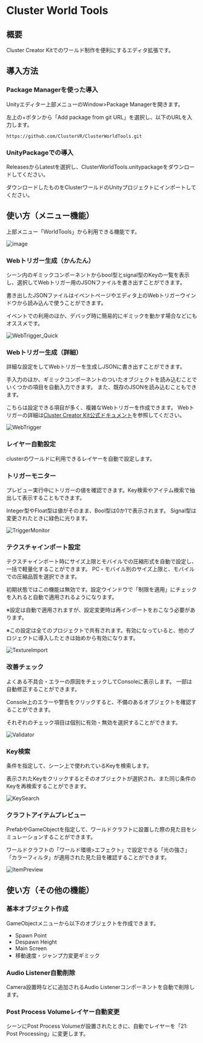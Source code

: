 # Cluster World Tools
## 概要
Cluster Creator Kitでのワールド制作を便利にするエディタ拡張です。

## 導入方法
### Package Managerを使った導入
Unityエディター上部メニューのWindow>Package Managerを開きます。

左上の+ボタンから「Add package from git URL」を選択し、以下のURLを入力します。
```
https://github.com/ClusterVR/ClusterWorldTools.git
```

### UnityPackageでの導入
ReleasesからLatestを選択し、ClusterWorldTools.unitypackageをダウンロードしてください。

ダウンロードしたものをClusterワールドのUnityプロジェクトにインポートしてください。

## 使い方（メニュー機能）
上部メニュー「WorldTools」から利用できる機能です。

![image](https://github.com/ClusterVR/ClusterWorldTools_Internal/assets/64951202/bbb835aa-1c54-46fe-bd0b-1cc347cf77bc)

### Webトリガー生成（かんたん）
シーン内のギミックコンポーネントからbool型とsignal型のKeyの一覧を表示し、選択してWebトリガー用のJSONファイルを書き出すことができます。

書き出したJSONファイルはイベントページやエディタ上のWebトリガーウインドウから読み込んで使うことができます。

イベントでの利用のほか、デバッグ時に簡易的にギミックを動かす場合などにもオススメです。

![WebTrigger_Quick](https://github.com/ClusterVR/ClusterWorldTools_Internal/assets/64951202/f2e451a7-6414-4b78-abeb-21869bb4e4f6)

### Webトリガー生成（詳細）
詳細な設定をしてWebトリガーを生成しJSONに書き出すことができます。

手入力のほか、ギミックコンポーネントのついたオブジェクトを読み込むことでいくつかの項目を自動入力できます。
また、既存のJSONを読み込むこともできます。

こちらは設定できる項目が多く、複雑なWebトリガーを作成できます。
Webトリガーの詳細は[Cluster Creator Kit公式ドキュメント](https://docs.cluster.mu/creatorkit/event/web-trigger/)を参照してください。

![WebTrigger](https://github.com/ClusterVR/ClusterWorldTools_Internal/assets/64951202/3b672e95-5239-416b-a440-8533ffda54ea)

### レイヤー自動設定
clusterのワールドに利用できるレイヤーを自動で設定します。

### トリガーモニター
プレビュー実行中にトリガーの値を確認できます。Key検索やアイテム検索で抽出して表示することもできます。

Integer型やFloat型は値がそのまま、Bool型は0か1で表示されます。
Signal型は変更されたときに緑色に光ります。

![TriggerMonitor](https://github.com/ClusterVR/ClusterWorldTools_Internal/assets/64951202/e66c64a1-3db0-43a1-ba18-8beff356747c)

### テクスチャインポート設定
テクスチャインポート時にサイズ上限とモバイルでの圧縮形式を自動で設定し、一括で軽量化することができます。
PC・モバイル別のサイズ上限と、モバイルでの圧縮品質を選択できます。

初期状態ではこの機能は無効です。設定ウインドウで「制限を適用」にチェックを入れると自動で適用されるようになります。

※設定は自動で適用されますが、設定変更時は再インポートをおこなう必要があります。

※この設定は全てのプロジェクトで共有されます。有効になっていると、他のプロジェクトに導入したときは始めから有効になります。

![TextureImport](https://github.com/ClusterVR/ClusterWorldTools_Internal/assets/64951202/023474ae-4120-4b93-8ea8-f4bcfba63ad7)

### 改善チェック
よくある不具合・エラーの原因をチェックしてConsoleに表示します。 一部は自動修正することができます。

Console上のエラーや警告をクリックすると、不備のあるオブジェクトを確認することができます。

それぞれのチェック項目は個別に有効・無効を選択することができます。

![Validator](https://github.com/ClusterVR/ClusterWorldTools_Internal/assets/64951202/e171fda3-2b20-4a51-9d14-180a1ff9fa00)

### Key検索
条件を指定して、シーン上で使われているKeyを検索します。

表示されたKeyをクリックするとそのオブジェクトが選択され、また同じ条件のKeyを再検索することができます。

![KeySearch](https://github.com/ClusterVR/ClusterWorldTools_Internal/assets/64951202/437f75fe-e082-42a6-8da3-09eaa65ef488)

### クラフトアイテムプレビュー
PrefabやGameObjectを指定して、ワールドクラフトに設置した際の見た目をシミュレーションすることができます。

ワールドクラフトの「ワールド環境>エフェクト」で設定できる「光の強さ」「カラーフィルタ」が適用された見た目を確認することができます。

![ItemPreview](https://github.com/ClusterVR/ClusterWorldTools_Internal/assets/64951202/5fd8e827-727d-4101-a3f2-250c554692fa)

## 使い方（その他の機能）

### 基本オブジェクト作成
GameObjectメニューから以下のオブジェクトを作成できます。
- Spawn Point
- Despawn Height
- Main Screen
- 移動速度・ジャンプ力変更ギミック

### Audio Listener自動削除
Camera設置時などに追加されるAudio Listenerコンポーネントを自動で削除します。

### Post Process Volumeレイヤー自動変更
シーンにPost Process Volumeが設置されたときに、自動でレイヤーを「21: Post Processing」に変更します。
